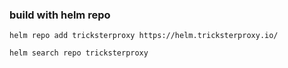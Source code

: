 ### build with helm repo
```
helm repo add tricksterproxy https://helm.tricksterproxy.io/

helm search repo tricksterproxy



```
